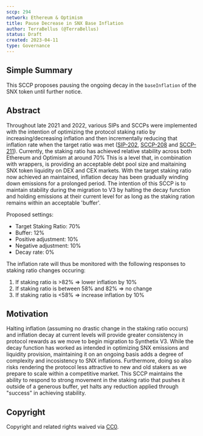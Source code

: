 ```yaml
---
sccp: 294
network: Ethereum & Optimism
title: Pause Decrease in SNX Base Inflation
author: TerraBellus (@TerraBellus)
status: Draft
created: 2023-04-11
type: Governance
---
```


## Simple Summary

<!--"If you can't explain it simply, you don't understand it well enough." Provide a simplified and layman-accessible explanation of the SCCP.-->

This SCCP proposes pausing the ongoing decay in the `baseInflation` of the SNX token until further notice.

## Abstract

<!--A short (~200 word) description of the variable change proposed.-->

Throughout late 2021 and 2022, various SIPs and SCCPs were implemented with the intention of optimizing the protocol staking ratio by increasing/decreasing inflation and then incrementally reducing that inflation rate when the target ratio was met ([SIP-202](https://sips.synthetix.io/sips/sip-202/), [SCCP-208](https://sips.synthetix.io/sccp/sccp-208/) and [SCCP-211](https://sips.synthetix.io/sccp/sccp-211/)). Currently, the staking ratio has achieved relative stability across both Ethereum and Optimism at around 70% This is a level that, in combination with wrappers, is providing an acceptable debt pool size and maitaining SNX token liquidity on DEX and CEX markets. With the target staking ratio now achieved an maintained, inflation decay has been gradually winding down emissions for a prolonged period. The intention of this SCCP is to maintain stability during the migration to V3 by halting the decay function and holding emissions at their current level for as long as the staking ration remains within an acceptable 'buffer'.

Proposed settings:
- Target Staking Ratio: 70%
- Buffer: 12%
- Positive adjustment: 10%
- Negative adjustment: 10%
- Decay rate: 0%

The inflation rate will thus be monitored with the following responses to staking ratio changes occuring:

1. If staking ratio is >82% => lower inflation by 10%
2. If staking ratio is between 58% and 82% => no change
3. If staking ratio is <58% => increase inflation by 10%

## Motivation

<!--The motivation is critical for SCCPs that want to update variables within Synthetix. It should clearly explain why the existing variable is not incentive aligned. SCCP submissions without sufficient motivation may be rejected outright.-->

Halting inflation (assuming no drastic change in the staking ratio occurs) and inflation decay at current levels will provide greater consistency in protocol rewards as we move to begin migration to Synthetix V3. While the decay function has worked as intended in optimizing SNX emissions and liquidity provision, maintaining it on an ongoing basis adds a degree of complexity and incosistency to SNX inflations. Furthermore, doing so also risks rendering the protocol less attractive to new and old stakers as we prepare to scale within a competitive market. This SCCP maintains the ability to respond to strong movement in the staking ratio that pushes it outside of a generous buffer, yet halts any reduction applied through "success" in achieving stability.   

## Copyright

Copyright and related rights waived via [CC0](https://creativecommons.org/publicdomain/zero/1.0/).
